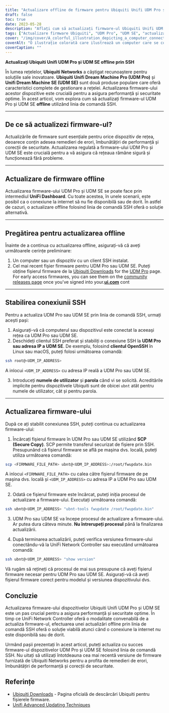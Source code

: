 ```yaml
---
title: "Actualizare offline de firmware pentru Ubiquiti Unifi UDM Pro și UDM SE prin linia de comandă SSH"
draft: false
toc: true
date: 2023-05-28
description: "Aflați cum să actualizați firmware-ul Ubiquiti Unifi UDM Pro și UDM SE offline prin linia de comandă SSH pentru performanță și securitate optime."
tags: ["Actualizare firmware Ubiquiti", "UDM Pro", "UDM SE", "actualizare offline de firmware", "linia de comandă SSH", "administrare rețea", "securitatea retelei", "upgrade de firmware", "Conexiune SSH", "fișier firmware", "Controler de rețea UniFi", "corectarea erorilor", "imbunatatiri ale performantei", "patch-uri de securitate", "rețele", "dispozitive de rețea", "tehnologie", "management IT", "procesul de actualizare a firmware-ului", "optimizarea rețelei", "Actualizare firmware Ubiquiti Networks", "Actualizare firmware UDM Pro", "Actualizare firmware UDM SE", "procesul de actualizare offline a firmware-ului", "Actualizare firmware SSH", "managementul dispozitivelor de rețea", "actualizări de securitate a rețelei", "strategii de actualizare a firmware-ului", "management offline de firmware", "optimizarea performanței rețelei", "managementul corecțiilor de securitate", "actualizări de tehnologie de rețea"]
cover: "/img/cover/A_colorful_illustration_depicting_a_computer_connecting.png"
coverAlt: "O ilustrație colorată care ilustrează un computer care se conectează la un router prin SSH, simbolizând procesul de actualizare offline a firmware-ului pentru dispozitivele Ubiquiti Unifi UDM Pro și UDM SE."
coverCaption: ""
---
```


**Actualizați Ubiquiti Unifi UDM Pro și UDM SE offline prin SSH**

În lumea rețelelor, **Ubiquiti Networks** a câștigat recunoaștere pentru soluțiile sale inovatoare. **Ubiquiti Unifi Dream Machine Pro (UDM Pro)** și **Unifi Dream Machine SE (UDM SE)** sunt două produse populare care oferă caracteristici complete de gestionare a rețelei. Actualizarea firmware-ului acestor dispozitive este crucială pentru a asigura performanță și securitate optime. În acest articol, vom explora cum să actualizați firmware-ul UDM Pro și UDM SE **offline** utilizând linia de comandă SSH.

______

## De ce să actualizezi firmware-ul?

Actualizările de firmware sunt esențiale pentru orice dispozitiv de rețea, deoarece conțin adesea remedieri de erori, îmbunătățiri de performanță și corecții de securitate. Actualizarea regulată a firmware-ului UDM Pro și UDM SE este crucială pentru a vă asigura că rețeaua rămâne sigură și funcționează fără probleme.

______

## Actualizare de firmware offline

Actualizarea firmware-ului UDM Pro și UDM SE se poate face prin intermediul **UniFi Dashboard**. Cu toate acestea, în unele scenarii, este posibil ca o conexiune la internet să nu fie disponibilă sau de dorit. În astfel de cazuri, o actualizare offline folosind linia de comandă SSH oferă o soluție alternativă.

______

## Pregătirea pentru actualizarea offline

Înainte de a continua cu actualizarea offline, asigurați-vă că aveți următoarele cerințe preliminare:

1. Un computer sau un dispozitiv cu un client SSH instalat.
2. Cel mai recent fișier firmware pentru UDM Pro sau UDM SE. Puteți obține fișierul firmware de la [Ubiquiti Downloads](https://www.ui.com/download/unifi) for the [UDM Pro](https://www.ui.com/download/unifi/unifi-dream-machine-pro) page. For early access firmwares, you can see them on the [community releases page](https://community.ui.com/releases) once you've signed into your.[**ui.com**](https://account.ui.com/) cont

______

## Stabilirea conexiunii SSH

Pentru a actualiza UDM Pro sau UDM SE prin linia de comandă SSH, urmați acești pași:

1. Asigurați-vă că computerul sau dispozitivul este conectat la aceeași rețea ca UDM Pro sau UDM SE.
2. Deschideți clientul SSH preferat și stabiliți o conexiune SSH la **UDM Pro sau adresa IP a UDM SE**. De exemplu, folosind **clientul OpenSSH** în Linux sau macOS, puteți folosi următoarea comandă:

```bash
ssh root@<UDM_IP_ADDRESS>
```

A inlocui `<UDM_IP_ADDRESS>` cu adresa IP reală a UDM Pro sau UDM SE.

3. Introduceți **numele de utilizator** și **parola** când vi se solicită. Acreditările implicite pentru dispozitivele Ubiquiti sunt de obicei `ubnt` atât pentru numele de utilizator, cât și pentru parola.

______

## Actualizarea firmware-ului

După ce ați stabilit conexiunea SSH, puteți continua cu actualizarea firmware-ului:

1. Încărcați fișierul firmware în UDM Pro sau UDM SE utilizând **SCP (Secure Copy)**. SCP permite transferul securizat de fișiere prin SSH. Presupunând că fișierul firmware se află pe mașina dvs. locală, puteți utiliza următoarea comandă:

```bash
scp <FIRMWARE_FILE_PATH> ubnt@<UDM_IP_ADDRESS>:/root/fwupdate.bin
```

A inlocui `<FIRMWARE_FILE_PATH>` cu calea către fișierul firmware de pe mașina dvs. locală și `<UDM_IP_ADDRESS>` cu adresa IP a UDM Pro sau UDM SE.

2. Odată ce fișierul firmware este încărcat, puteți iniția procesul de actualizare a firmware-ului. Executați următoarea comandă:

```bash
ssh ubnt@<UDM_IP_ADDRESS> "ubnt-tools fwupdate /root/fwupdate.bin"
```

3. UDM Pro sau UDM SE va începe procesul de actualizare a firmware-ului. Ar putea dura câteva minute. **Nu întrerupeți procesul** până la finalizarea actualizării.

4. După terminarea actualizării, puteți verifica versiunea firmware-ului conectându-vă la UniFi Network Controller sau executând următoarea comandă:

```bash
ssh ubnt@<UDM_IP_ADDRESS> "show version"
```
Vă rugăm să rețineți că procesul de mai sus presupune că aveți fișierul firmware necesar pentru UDM Pro sau UDM SE. Asigurați-vă că aveți fișierul firmware corect pentru modelul și versiunea dispozitivului dvs.

## Concluzie

Actualizarea firmware-ului dispozitivelor Ubiquiti Unifi UDM Pro și UDM SE este un pas crucial pentru a asigura performanță și securitate optime. În timp ce UniFi Network Controller oferă o modalitate convenabilă de a actualiza firmware-ul, efectuarea unei actualizări offline prin linia de comandă SSH oferă o soluție viabilă atunci când o conexiune la internet nu este disponibilă sau de dorit.

Urmând pașii prezentați în acest articol, puteți actualiza cu succes firmware-ul dispozitivelor UDM Pro și UDM SE folosind linia de comandă SSH. Nu uitați să utilizați întotdeauna cea mai recentă versiune de firmware furnizată de Ubiquiti Networks pentru a profita de remedieri de erori, îmbunătățiri de performanță și corecții de securitate.

## Referințe

- [Ubiquiti Downloads](https://www.ui.com/download/unifi/) - Pagina oficială de descărcări Ubiquiti pentru fișierele firmware.
- [Unifi Advanced Updating Techniques](https://help.ui.com/hc/en-us/articles/204910064-UniFi-Upgrade-the-Firmware-of-a-UniFi-Device)
